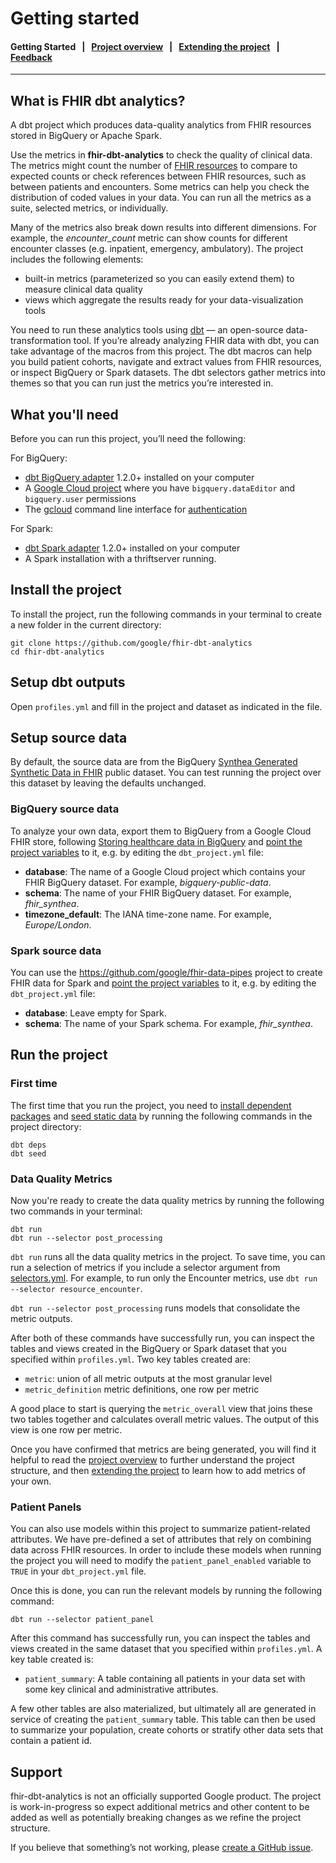 # Getting started

#### **Getting Started** &nbsp; | &nbsp; [Project overview](readme/project_overview.md) &nbsp; | &nbsp; [Extending the project](readme/extending_the_project.md) &nbsp; | &nbsp; [Feedback](http://www.google.com/url?sa=D&q=https://docs.google.com/forms/d/e/1FAIpQLScU0WXCXA7xOX7kGr6QSW9BNMZwHswf5zq10MfRnnZJYQ6L8g/viewform)

---

## What is FHIR dbt analytics?

A dbt project which produces data-quality analytics from FHIR resources stored in BigQuery or Apache Spark.

Use the metrics in **fhir-dbt-analytics** to check the quality of clinical data. The metrics might count the number of [FHIR resources](http://www.google.com/url?sa=D&q=http://build.fhir.org/resourcelist.html) to compare to expected counts or check references between FHIR resources, such as between patients and encounters. Some metrics can help you check the distribution of coded values in your data. You can run all the metrics as a suite, selected metrics, or individually.

Many of the metrics also break down results into different dimensions. For example, the *encounter_count* metric can show counts for different encounter classes (e.g. inpatient, emergency, ambulatory). The project includes the following elements:

- built-in metrics (parameterized so you can easily extend them) to measure clinical data quality
- views which aggregate the results ready for your data-visualization tools

You need to run these analytics tools using [dbt](http://www.google.com/url?sa=D&q=https://docs.getdbt.com/docs/introduction) — an open-source data-transformation tool. If you’re already analyzing FHIR data with dbt, you can take advantage of the macros from this project. The dbt macros can help you build patient cohorts, navigate and extract values from FHIR resources, or inspect BigQuery or Spark datasets. The dbt selectors gather metrics into themes so that you can run just the metrics you’re interested in.


## What you'll need

Before you can run this project, you’ll need the following:

For BigQuery:

- [dbt BigQuery adapter](http://www.google.com/url?sa=D&q=https://docs.getdbt.com/reference/warehouse-setups/bigquery-setup) 1.2.0+ installed on your computer
- A [Google Cloud project](https://cloud.google.com/resource-manager/docs/creating-managing-projects) where you have `bigquery.dataEditor` and `bigquery.user` permissions
- The [gcloud](https://cloud.google.com/sdk/docs/install) command line interface for [authentication](http://www.google.com/url?sa=D&q=https://docs.getdbt.com/reference/warehouse-setups/bigquery-setup#local-oauth-gcloud-setup)

For Spark:

- [dbt Spark adapter](http://www.google.com/url?sa=D&q=https://docs.getdbt.com/reference/warehouse-setups/spark-setup) 1.2.0+ installed on your computer
- A Spark installation with a thriftserver running.


## Install the project

To install the project, run the following commands in your terminal to create a new folder in the current directory:

```
git clone https://github.com/google/fhir-dbt-analytics
cd fhir-dbt-analytics
```


## Setup dbt outputs

Open `profiles.yml` and fill in the project and dataset as indicated in the file.


## Setup source data

By default, the source data are from the BigQuery [Synthea Generated Synthetic Data in FHIR](https://console.cloud.google.com/marketplace/details/mitre/synthea-fhir) public dataset. You can test running the project over this dataset by leaving the defaults unchanged.


### BigQuery source data

To analyze your own data, export them to BigQuery from a Google Cloud FHIR store, following [Storing healthcare data in BigQuery](https://cloud.google.com/architecture/storing-healthcare-data-in-bigquery) and [point the project variables](http://www.google.com/url?sa=D&q=https://docs.getdbt.com/docs/build/project-variables) to it, e.g. by editing the `dbt_project.yml` file:

- **database**: The name of a Google Cloud project which contains your FHIR BigQuery dataset. For example, *bigquery-public-data*.
- **schema**: The name of your FHIR BigQuery dataset. For example, *fhir_synthea*.
- **timezone_default**: The IANA time-zone name. For example, *Europe/London*.


### Spark source data

You can use the https://github.com/google/fhir-data-pipes project to create FHIR data for Spark and [point the project variables](http://www.google.com/url?sa=D&q=https://docs.getdbt.com/docs/build/project-variables) to it, e.g. by editing the `dbt_project.yml` file:

- **database**: Leave empty for Spark.
- **schema**: The name of your Spark schema. For example, *fhir_synthea*.


## Run the project

### First time

The first time that you run the project, you need to [install dependent packages](http://www.google.com/url?sa=D&q=https://docs.getdbt.com/docs/build/packages) and [seed static data](http://www.google.com/url?sa=D&q=https://docs.getdbt.com/docs/build/seeds) by running the following commands in the project directory:

```
dbt deps
dbt seed
```

### Data Quality Metrics

Now you're ready to create the data quality metrics by running the following two commands in your terminal:

```
dbt run
dbt run --selector post_processing
```

`dbt run` runs all the data quality metrics in the project. To save time, you can run a selection of metrics if you include a selector argument from [selectors.yml](http://www.google.com/url?sa=D&q=https://docs.getdbt.com/reference/node-selection/yaml-selectors). For example, to run only the Encounter metrics, use `dbt run --selector resource_encounter`.

`dbt run --selector post_processing` runs models that consolidate the metric outputs.

After both of these commands have successfully run, you can inspect the tables and views created in the BigQuery or Spark dataset that you specified within `profiles.yml`. Two key tables created are:

- `metric`: union of all metric outputs at the most granular level
- `metric_definition` metric definitions, one row per metric

A good place to start is querying the `metric_overall` view that joins these two tables together and calculates overall metric values. The output of this view is one row per metric.

Once you have confirmed that metrics are being generated, you will find it helpful to read the [project overview](readme/project_overview.md) to further understand the project structure, and then [extending the project](readme/extending_the_project.md) to learn how to add metrics of your own.

### Patient Panels

You can also use models within this project to summarize patient-related attributes. We have pre-defined a set of attributes that rely on combining data across FHIR resources. In order to include these models when running the project you will need to modify the `patient_panel_enabled` variable to `TRUE` in your `dbt_project.yml` file.

Once this is done, you can run the relevant models by running the following command:

```
dbt run --selector patient_panel
```

After this command has successfully run, you can inspect the tables and views created in the same dataset that you specified within `profiles.yml`. A key table created is:

- `patient_summary`: A table containing all patients in your data set with some key clinical and administrative attributes.

A few other tables are also materialized, but ultimately all are generated in service of creating the `patient_summary` table. This table can then be used to summarize your population, create cohorts or stratify other data sets that contain a patient id.


## Support

fhir-dbt-analytics is not an officially supported Google product. The project is work-in-progress so expect additional metrics and other content to be added as well as potentially breaking changes as we refine the project structure.

If you believe that something’s not working, please [create a GitHub issue](http://www.google.com/url?sa=D&q=https://docs.github.com/en/issues/tracking-your-work-with-issues/creating-an-issue).